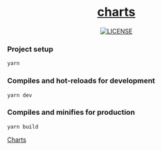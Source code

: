 <h1 align="center"><a href="https://eastcenturyfe.github.io/charts-document-code">charts</a></h1>

<p align="center">
    <a href="https://github.com/EastCenturyFE/charts-document-code/blob/master/LICENSE"><img src="https://img.shields.io/github/license/jiaming743/charts.jiaminghi.com.svg" alt="LICENSE" /> </a>
</p>

### Project setup

```shell
yarn
```

### Compiles and hot-reloads for development

```shell
yarn dev
```

### Compiles and minifies for production

```shell
yarn build
```

[Charts](https://github.com/east-century-fex/charts)